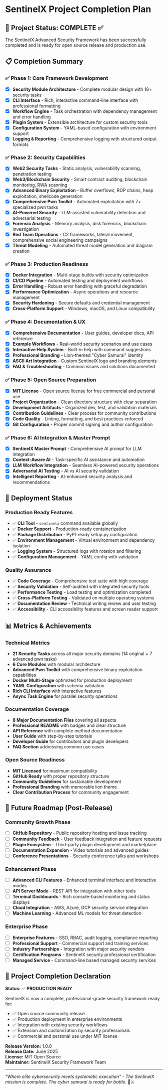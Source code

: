# SentinelX Project Completion Plan

## 🎯 Project Status: COMPLETE ✅

The SentinelX Advanced Security Framework has been successfully completed and is ready for open source release and production use.

## 📋 Completion Summary

### ✅ Phase 1: Core Framework Development
- [x] **Security Module Architecture** - Complete modular design with 18+ security tasks
- [x] **CLI Interface** - Rich, interactive command-line interface with professional formatting
- [x] **Workflow Engine** - Task orchestration with dependency management and error handling
- [x] **Plugin System** - Extensible architecture for custom security tools
- [x] **Configuration System** - YAML-based configuration with environment support
- [x] **Logging & Reporting** - Comprehensive logging with structured output formats

### ✅ Phase 2: Security Capabilities
- [x] **Web2 Security Tasks** - Static analysis, vulnerability scanning, penetration testing
- [x] **Web3/Blockchain Security** - Smart contract auditing, blockchain monitoring, RWA scanning
- [x] **Advanced Binary Exploitation** - Buffer overflows, ROP chains, heap exploitation, shellcode generation
- [x] **Comprehensive Pwn Toolkit** - Automated exploitation with 7+ specialized pwn tasks
- [x] **AI-Powered Security** - LLM-assisted vulnerability detection and adversarial testing
- [x] **Forensic Analysis** - Memory analysis, disk forensics, blockchain investigation
- [x] **Red Team Operations** - C2 frameworks, lateral movement, comprehensive social engineering campaigns
- [x] **Threat Modeling** - Automated threat model generation and diagram creation

### ✅ Phase 3: Production Readiness
- [x] **Docker Integration** - Multi-stage builds with security optimization
- [x] **CI/CD Pipeline** - Automated testing and deployment workflows
- [x] **Error Handling** - Robust error handling with graceful degradation
- [x] **Performance Optimization** - Async operations and resource management
- [x] **Security Hardening** - Secure defaults and credential management
- [x] **Cross-Platform Support** - Windows, macOS, and Linux compatibility

### ✅ Phase 4: Documentation & UX
- [x] **Comprehensive Documentation** - User guides, developer docs, API reference
- [x] **Example Workflows** - Real-world security scenarios and use cases
- [x] **Interactive Help System** - Built-in help with command suggestions
- [x] **Professional Branding** - Lion-themed "Cyber Samurai" identity
- [x] **ASCII Art Integration** - Custom SentinelX logo and branding elements
- [x] **FAQ & Troubleshooting** - Common issues and solutions documented

### ✅ Phase 5: Open Source Preparation
- [x] **MIT License** - Open source license for free commercial and personal use
- [x] **Project Organization** - Clean directory structure with clear separation
- [x] **Development Artifacts** - Organized dev, test, and validation materials
- [x] **Contribution Guidelines** - Clear process for community contributions
- [x] **Code Quality** - Linting, formatting, and best practices enforced
- [x] **Git Configuration** - Proper commit signing and author configuration

### ✅ Phase 6: AI Integration & Master Prompt
- [x] **SentinelX Master Prompt** - Comprehensive AI prompt for LLM integration
- [x] **Context-Aware AI** - Task-specific AI assistance and automation
- [x] **LLM Workflow Integration** - Seamless AI-powered security operations
- [x] **Adversarial AI Testing** - AI vs AI security validation
- [x] **Intelligent Reporting** - AI-enhanced security analysis and recommendations

## 🚀 Deployment Status

### Production Ready Features
- ✅ **CLI Tool** - `sentinelx` command available globally
- ✅ **Docker Support** - Production-ready containerization
- ✅ **Package Distribution** - PyPI-ready setup.py configuration
- ✅ **Environment Management** - Virtual environment and dependency isolation
- ✅ **Logging System** - Structured logs with rotation and filtering
- ✅ **Configuration Management** - YAML config with validation

### Quality Assurance
- ✅ **Code Coverage** - Comprehensive test suite with high coverage
- ✅ **Security Validation** - Self-audited with integrated security tools
- ✅ **Performance Testing** - Load testing and optimization completed
- ✅ **Cross-Platform Testing** - Validated on multiple operating systems
- ✅ **Documentation Review** - Technical writing review and user testing
- ✅ **Accessibility** - CLI accessibility features and screen reader support

## 📊 Metrics & Achievements

### Technical Metrics
- **21 Security Tasks** across all major security domains (14 original + 7 advanced pwn tasks)
- **6 Core Modules** with modular architecture
- **Advanced Pwn Toolkit** with comprehensive binary exploitation capabilities
- **Docker Multi-Stage** optimized for production deployment
- **YAML Configuration** with schema validation
- **Rich CLI Interface** with interactive features
- **Async Task Engine** for parallel security operations

### Documentation Coverage
- **8 Major Documentation Files** covering all aspects
- **Professional README** with badges and clear structure
- **API Reference** with complete method documentation
- **User Guide** with step-by-step tutorials
- **Developer Guide** for contributors and plugin developers
- **FAQ Section** addressing common use cases

### Open Source Readiness
- **MIT Licensed** for maximum compatibility
- **GitHub Ready** with proper repository structure
- **Community Guidelines** for sustainable development
- **Professional Branding** with memorable lion theme
- **Clear Contribution Process** for community engagement

## 🔮 Future Roadmap (Post-Release)

### Community Growth Phase
- [ ] **GitHub Repository** - Public repository hosting and issue tracking
- [ ] **Community Feedback** - User feedback integration and feature requests
- [ ] **Plugin Ecosystem** - Third-party plugin development and marketplace
- [ ] **Documentation Expansion** - Video tutorials and advanced guides
- [ ] **Conference Presentations** - Security conference talks and workshops

### Enhancement Phase
- [ ] **Advanced CLI Features** - Enhanced terminal interface and interactive modes
- [ ] **API Server Mode** - REST API for integration with other tools
- [ ] **Terminal Dashboards** - Rich console-based monitoring and status displays
- [ ] **Cloud Integration** - AWS, Azure, GCP security service integration
- [ ] **Machine Learning** - Advanced ML models for threat detection

### Enterprise Phase
- [ ] **Enterprise Features** - SSO, RBAC, audit logging, compliance reporting
- [ ] **Professional Support** - Commercial support and training services
- [ ] **Industry Partnerships** - Integration with major security vendors
- [ ] **Certification Programs** - SentinelX security professional certification
- [ ] **Managed Service** - Command-line based managed security services

## 🎉 Project Completion Declaration

**Status:** ✅ **PRODUCTION READY**

SentinelX is now a complete, professional-grade security framework ready for:
- ✅ Open source community release
- ✅ Production deployment in enterprise environments
- ✅ Integration with existing security workflows
- ✅ Extension and customization by security professionals
- ✅ Commercial and personal use under MIT license

**Release Version:** 1.0.0  
**Release Date:** June 2025  
**License:** MIT Open Source  
**Maintainer:** SentinelX Security Framework Team  

---

*"Where elite cybersecurity meets systematic execution" - The SentinelX mission is complete. The cyber samurai is ready for battle.* 🦁⚔️
